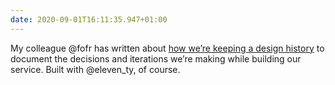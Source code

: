```yaml
---
date: 2020-09-01T16:11:35.947+01:00
---
```

My colleague @fofr has written about [how we’re keeping a design history](https://dfedigital.blog.gov.uk/2020/09/01/design-history/) to document the decisions and iterations we’re making while building our service. Built with @eleven_ty, of course.
